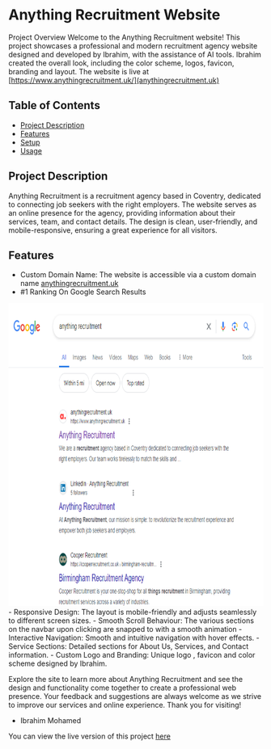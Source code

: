 # Anything Recruitment Website
Project Overview
Welcome to the Anything Recruitment website! This project showcases a professional and modern recruitment agency website designed and developed by Ibrahim, with the assistance of AI tools. Ibrahim created the overall look, including the color scheme, logos, favicon, branding and layout. The website is live at [https://www.anythingrecruitment.uk/](anythingrecruitment.uk)

## Table of Contents
- [Project Description](#Project-Description)
- [Features](#Features)
- [Setup](#Setup)
- [Usage](#Usage)

## Project Description
Anything Recruitment is a recruitment agency based in Coventry, dedicated to connecting job seekers with the right employers. The website serves as an online presence for the agency, providing information about their services, team, and contact details. The design is clean, user-friendly, and mobile-responsive, ensuring a great experience for all visitors.

## Features
- Custom Domain Name: The website is accessible via a custom domain name [anythingrecruitment.uk](https://www.anythingrecruitment.uk/)
- #1 Ranking On Google Search Results
 <img src="رقم واحد على جوجل       Number 1 on google.png"  height="600px">
- Responsive Design: The layout is mobile-friendly and adjusts seamlessly to different screen sizes.
- Smooth Scroll Behaviour: The various sections on the navbar upon clicking are snapped to with a smooth animation
- Interactive Navigation: Smooth and intuitive navigation with hover effects.
- Service Sections: Detailed sections for About Us, Services, and Contact information.
- Custom Logo and Branding: Unique logo , favicon and color scheme designed by Ibrahim.

Explore the site to learn more about Anything Recruitment and see the design and functionality come together to create a professional web presence. Your feedback and suggestions are always welcome as we strive to improve our services and online experience. Thank you for visiting!

- Ibrahim Mohamed


You can view the live version of this project [here](https://www.anythingrecruitment.uk/)
